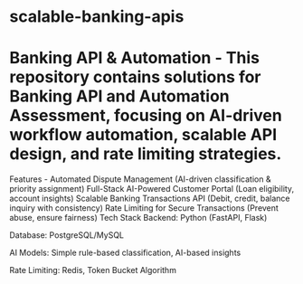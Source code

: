# scalable-banking-apis
#  Banking API &amp; Automation - This repository contains solutions for Banking API and Automation Assessment, focusing on AI-driven workflow automation, scalable API design, and rate limiting strategies.
Features - 
Automated Dispute Management (AI-driven classification & priority assignment)
Full-Stack AI-Powered Customer Portal (Loan eligibility, account insights)
Scalable Banking Transactions API (Debit, credit, balance inquiry with consistency)
Rate Limiting for Secure Transactions (Prevent abuse, ensure fairness)
Tech Stack
Backend: Python (FastAPI, Flask)

Database: PostgreSQL/MySQL

AI Models: Simple rule-based classification, AI-based insights

Rate Limiting: Redis, Token Bucket Algorithm
